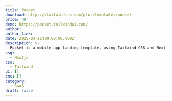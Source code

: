 ```yaml
---
title: Pocket
download: https://tailwindcss.com/plus/templates/pocket
price: 49
demo: https://pocket.tailwindui.com/
author:
author_link:
date: 2025-03-11T00:00:00.000Z
description: >-
  Pocket is a mobile app landing template, using Tailwind CSS and Next.js, ideal for app websites and presentations. It offers a ready-to-adapt 'coming soon' style for mobile app launches.
ssg:
  - Nextjs
css:
  - Tailwind
ui: []
cms: []
category:
  - SaaS
draft: false
---
```

